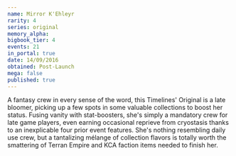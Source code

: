 ```yaml
---
name: Mirror K'Ehleyr
rarity: 4
series: original
memory_alpha:
bigbook_tier: 4
events: 21
in_portal: true
date: 14/09/2016
obtained: Post-Launch
mega: false
published: true
---
```


A fantasy crew in every sense of the word, this Timelines' Original is a late bloomer, picking up a few spots in some valuable collections to boost her status. Fusing vanity with stat-boosters, she's simply a mandatory crew for late game players, even earning occasional reprieve from cryostasis thanks to an inexplicable four prior event features. She's nothing resembling daily use crew, but a tantalizing mélange of collection flavors is totally worth the smattering of Terran Empire and KCA faction items needed to finish her.
